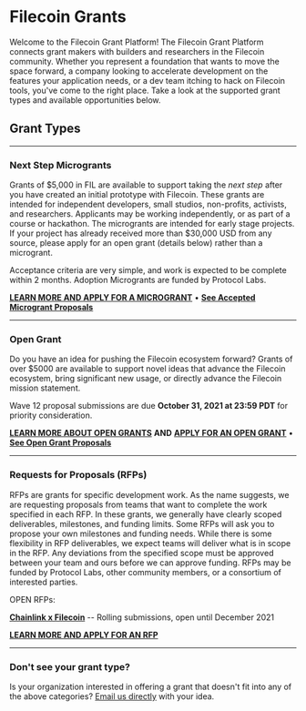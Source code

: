 # Filecoin Grants


Welcome to the Filecoin Grant Platform! The Filecoin Grant Platform connects grant makers with builders and researchers in the Filecoin community. Whether you represent a foundation that wants to move the space forward, a company looking to accelerate development on the features your application needs, or a dev team itching to hack on Filecoin tools, you've come to the right place. Take a look at the supported grant types and available opportunities below.

## Grant Types

---

### Next Step Microgrants
Grants of $5,000 in FIL are available to support taking the _next step_ after you have created an initial prototype with Filecoin. These grants are intended for independent developers, small studios, non-profits, activists, and researchers. Applicants may be working independently, or as part of a course or hackathon. The microgrants are intended for early stage projects.  If your project has already received more than $30,000 USD from any source, please apply for an open grant (details below) rather than a microgrant.

Acceptance criteria are very simple, and work is expected to be complete within 2 months. Adoption Microgrants are funded by Protocol Labs.

[**LEARN MORE AND APPLY FOR A MICROGRANT**](https://github.com/filecoin-project/devgrants/blob/master/microgrants/microgrants.md) • [**See Accepted Microgrant Proposals**](https://github.com/filecoin-project/devgrants/blob/master/microgrants/accepted-microgrant-applications.md) 

---

### Open Grant
Do you have an idea for pushing the Filecoin ecosystem forward? Grants of over $5000 are available to support novel ideas that advance the Filecoin ecosystem, bring significant new usage, or directly advance the Filecoin mission statement.

 Wave 12 proposal submissions are due **October 31, 2021 at 23:59 PDT** for priority consideration.

[**LEARN MORE ABOUT OPEN GRANTS**](https://github.com/filecoin-project/devgrants/tree/master/open-grants) **AND** [**APPLY FOR AN OPEN GRANT**](https://github.com/filecoin-project/devgrants/issues/new?assignees=&labels=&template=open-grant-application.md&title=) • [**See Open Grant Proposals**](https://github.com/filecoin-project/devgrants/blob/master/open-grants/accepted-open-grant-applications.md)


---

### Requests for Proposals (RFPs)
RFPs are grants for specific development work. As the name suggests, we are requesting proposals from teams that want to complete the work specified in each RFP. In these grants, we generally have clearly scoped deliverables, milestones, and funding limits. Some RFPs will ask you to propose your own milestones and funding needs. While there is some flexibility in RFP deliverables, we expect teams will deliver what is in scope in the RFP. Any deviations from the specified scope must be approved between your team and ours before we can approve funding. RFPs may be funded by Protocol Labs, other community members, or a consortium of interested parties.

OPEN RFPs:


[**Chainlink x Filecoin**](https://github.com/filecoin-project/devgrants/blob/master/rfps/chainlink-and-filecoin.md) -- Rolling submissions, open until December 2021

[**LEARN MORE AND APPLY FOR AN RFP**](https://github.com/filecoin-project/devgrants/blob/master/README.md#submit-a-proposal-for-an-rfp)

---

### Don't see your grant type?
Is your organization interested in offering a grant that doesn't fit into any of the above categories? [Email us directly](grants@filecoin.org) with your idea.

